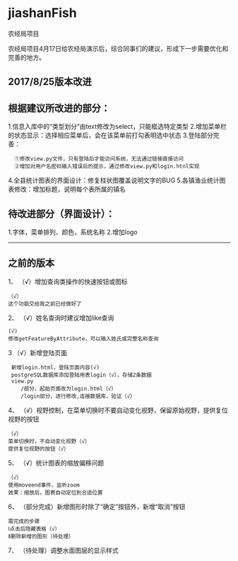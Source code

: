 ﻿# jiashanFish
农经局项目

农经局项目4月17日给农经局演示后，综合同事们的建议，形成下一步需要优化和完善的地方。


2017/8/25版本改进
-----------------------------------------
根据建议所改进的部分：
-------------------------------

1.信息入库中的“类型划分”由text修改为select，只能框选特定类型
2.增加菜单栏的状态显示：选择相应菜单后，会在该菜单前打勾表明选中状态
3.登陆部分完善：
      
      ①修改view.py文件，只有登陆后才能访问系统，无法通过链接直接访问
      ②增加对用户名密码输入错误后的提示，通过修改view.py和login.htnl实现

4.全县统计图表的界面设计：修复柱状图覆盖说明文字的BUG
5.各镇渔业统计图表修改：增加标题，说明每个表所属的镇名

待改进部分（界面设计）：
--------------------------------

1.字体，菜单排列、颜色，系统名称
2.增加logo

---------------------------------------------------
之前的版本
------------------------------------------------------
1、 （√）增加查询类操作的快速按钮或图标

    （√）
    这个功能交给我之前已经做好了

2、 （√）姓名查询时建议增加like查询

    (√)
    修改getFeatureByAttribute，可以输入姓氏或完整名称查询

3  （√）新增登陆页面

     新增login.html，登陆页面内容(√)
     postgreSQL数据库添加登陆用表login（√），存储2条数据
     view.py 
        /部分，起始页面改为login.html（√）
        /login部分，进行修改,连接数据库，验证（√）

     

4、 （√）视野控制，在菜单切换时不要自动变化视野，保留原始视野，提供复位视野的按钮

    （√）
    菜单切换时，不自动变化视野（√）
    提供复位视野的按钮（√）

5、 （√）统计图表的缩放偏移问题

    （√）
    使用moveend事件，监听zoom
    效果：缩放后，图表自动定位到合适位置
    

6、 （部分完成）新增图形时除了“确定”按钮外，新增“取消”按钮
    
    需完成的步骤
    Ⅰ点击后隐藏表格（√）
    Ⅱ删除新增的图形（待处理）
    
7、 （待处理）调整水面图层的显示样式


    
    
    